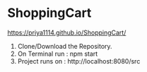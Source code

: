 # ShoppingCart

https://priya1114.github.io/ShoppingCart/

1. Clone/Download the Repository.
2. On Terminal run : npm start
3. Project runs on : http://localhost:8080/src
